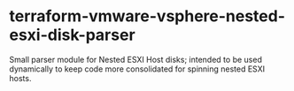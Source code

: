 # terraform-vmware-vsphere-nested-esxi-disk-parser
Small parser module for Nested ESXI Host disks; intended to be used dynamically to keep code more consolidated for spinning nested ESXI hosts.

